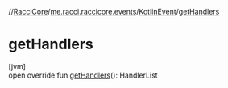 //[RacciCore](../../../index.md)/[me.racci.raccicore.events](../index.md)/[KotlinEvent](index.md)/[getHandlers](get-handlers.md)

# getHandlers

[jvm]\
open override fun [getHandlers](get-handlers.md)(): HandlerList
